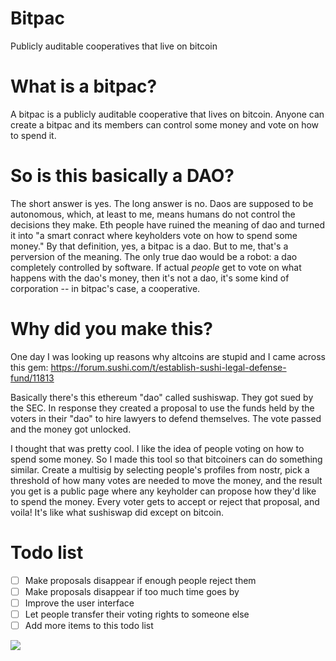 # Bitpac
Publicly auditable cooperatives that live on bitcoin

# What is a bitpac?

A bitpac is a publicly auditable cooperative that lives on bitcoin. Anyone can create a bitpac and its members can control some money and vote on how to spend it.

# So is this basically a DAO?

The short answer is yes. The long answer is no. Daos are supposed to be autonomous, which, at least to me, means humans do not control the decisions they make. Eth people have ruined the meaning of dao and turned it into "a smart conract where keyholders vote on how to spend some money." By that definition, yes, a bitpac is a dao. But to me, that's a perversion of the meaning. The only true dao would be a robot: a dao completely controlled by software. If actual *people* get to vote on what happens with the dao's money, then it's not a dao, it's some kind of corporation -- in bitpac's case, a cooperative.

# Why did you make this?

One day I was looking up reasons why altcoins are stupid and I came across this gem: https://forum.sushi.com/t/establish-sushi-legal-defense-fund/11813

Basically there's this ethereum "dao" called sushiswap. They got sued by the SEC. In response they created a proposal to use the funds held by the voters in their "dao" to hire lawyers to defend themselves. The vote passed and the money got unlocked.

I thought that was pretty cool. I like the idea of people voting on how to spend some money. So I made this tool so that bitcoiners can do something similar. Create a multisig by selecting people's profiles from nostr, pick a threshold of how many votes are needed to move the money, and the result you get is a public page where any keyholder can propose how they'd like to spend the money. Every voter gets to accept or reject that proposal, and voila! It's like what sushiswap did except on bitcoin.

# Todo list

- [ ] Make proposals disappear if enough people reject them
- [ ] Make proposals disappear if too much time goes by
- [ ] Improve the user interface
- [ ] Let people transfer their voting rights to someone else
- [ ] Add more items to this todo list

![](https://supertestnet.github.io/bitpac/bitpac.png)

